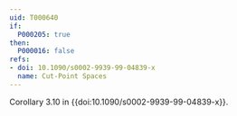 ```yaml
---
uid: T000640
if:
  P000205: true
then:
  P000016: false
refs:
- doi: 10.1090/s0002-9939-99-04839-x
  name: Cut-Point Spaces
---
```

Corollary 3.10 in {{doi:10.1090/s0002-9939-99-04839-x}}.
